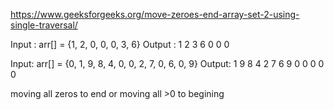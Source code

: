 https://www.geeksforgeeks.org/move-zeroes-end-array-set-2-using-single-traversal/

Input : arr[]  = {1, 2, 0, 0, 0, 3, 6}
Output : 1 2 3 6 0 0 0

Input: arr[] = {0, 1, 9, 8, 4, 0, 0, 2, 7, 0, 6, 0, 9}
Output: 1 9 8 4 2 7 6 9 0 0 0 0 0

moving all zeros to end
	or
moving all >0 to begining

